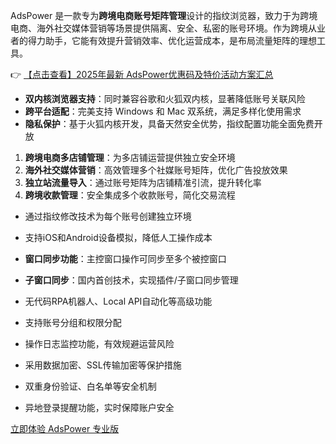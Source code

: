 
AdsPower 是一款专为**跨境电商账号矩阵管理**设计的指纹浏览器，致力于为跨境电商、海外社交媒体营销等场景提供隔离、安全、私密的账号环境。作为跨境从业者的得力助手，它能有效提升营销效率、优化运营成本，是布局流量矩阵的理想工具。

👉 [【点击查看】2025年最新 AdsPower优惠码及特价活动方案汇总](https://bit.ly/adspower_free)

- **双内核浏览器支持**：同时兼容谷歌和火狐双内核，显著降低账号关联风险
- **跨平台适配**：完美支持 Windows 和 Mac 双系统，满足多样化使用需求
- **隐私保护**：基于火狐内核开发，具备天然安全优势，指纹配置功能全面免费开放

1. **跨境电商多店铺管理**：为多店铺运营提供独立安全环境
2. **海外社交媒体营销**：高效管理多个社媒账号矩阵，优化广告投放效果
3. **独立站流量导入**：通过账号矩阵为店铺精准引流，提升转化率
4. **跨境收款管理**：安全集成多个收款账号，简化交易流程

- 通过指纹修改技术为每个账号创建独立环境
- 支持iOS和Android设备模拟，降低人工操作成本

- **窗口同步功能**：主控窗口操作可同步至多个被控窗口
- **子窗口同步**：国内首创技术，实现插件/子窗口同步管理
- 无代码RPA机器人、Local API自动化等高级功能

- 支持账号分组和权限分配
- 操作日志监控功能，有效规避运营风险

- 采用数据加密、SSL传输加密等保护措施
- 双重身份验证、白名单等安全机制
- 异地登录提醒功能，实时保障账户安全

[立即体验 AdsPower 专业版](https://bit.ly/adspower_free)
